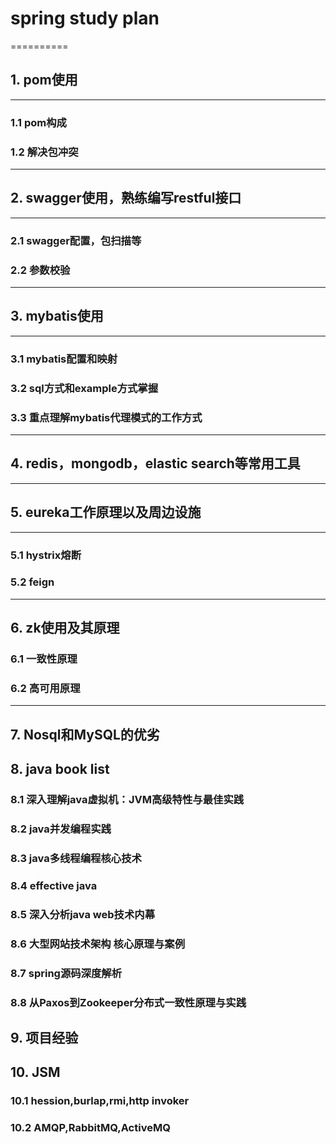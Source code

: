 # spring study plan
==========
## 1. pom使用
---------
### 1.1 pom构成
### 1.2 解决包冲突
---
## 2. swagger使用，熟练编写restful接口
---
### 2.1 swagger配置，包扫描等
### 2.2 参数校验
---
## 3. mybatis使用
---
### 3.1 mybatis配置和映射
### 3.2 sql方式和example方式掌握
### 3.3 重点理解mybatis代理模式的工作方式
---
## 4. redis，mongodb，elastic search等常用工具

----
## 5. eureka工作原理以及周边设施
---
### 5.1 hystrix熔断
### 5.2 feign
---
## 6. zk使用及其原理
### 6.1 一致性原理
### 6.2 高可用原理
---
## 7. Nosql和MySQL的优劣

## 8. java book list
### 8.1 深入理解java虚拟机：JVM高级特性与最佳实践
### 8.2 java并发编程实践
### 8.3 java多线程编程核心技术
### 8.4 effective java
### 8.5 深入分析java web技术内幕
### 8.6 大型网站技术架构 核心原理与案例
### 8.7 spring源码深度解析
### 8.8 从Paxos到Zookeeper分布式一致性原理与实践

## 9. 项目经验

## 10. JSM
### 10.1 hession,burlap,rmi,http invoker
### 10.2 AMQP,RabbitMQ,ActiveMQ
